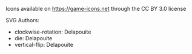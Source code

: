 Icons available on https://game-icons.net through the CC BY 3.0 license

SVG Authors:

- clockwise-rotation: Delapouite
- die: Delapouite
- vertical-flip: Delapouite